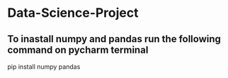 # Data-Science-Project
## To inastall numpy and pandas run the following command on pycharm terminal
 pip install numpy pandas
